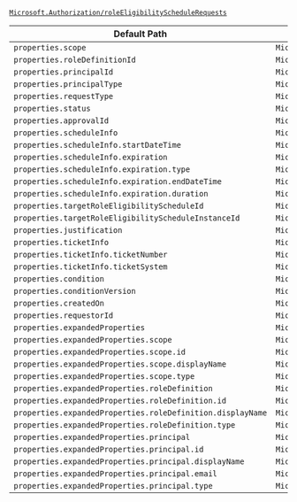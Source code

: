 [`Microsoft.Authorization/roleEligibilityScheduleRequests`](https://docs.microsoft.com/en-us/azure/templates/microsoft.authorization/roleeligibilityschedulerequests)

| Default Path | Alias |
|---|---|
| `properties.scope` | `Microsoft.Authorization/roleEligibilityScheduleRequests/scope` |
| `properties.roleDefinitionId` | `Microsoft.Authorization/roleEligibilityScheduleRequests/roleDefinitionId` |
| `properties.principalId` | `Microsoft.Authorization/roleEligibilityScheduleRequests/principalId` |
| `properties.principalType` | `Microsoft.Authorization/roleEligibilityScheduleRequests/principalType` |
| `properties.requestType` | `Microsoft.Authorization/roleEligibilityScheduleRequests/requestType` |
| `properties.status` | `Microsoft.Authorization/roleEligibilityScheduleRequests/status` |
| `properties.approvalId` | `Microsoft.Authorization/roleEligibilityScheduleRequests/approvalId` |
| `properties.scheduleInfo` | `Microsoft.Authorization/roleEligibilityScheduleRequests/scheduleInfo` |
| `properties.scheduleInfo.startDateTime` | `Microsoft.Authorization/roleEligibilityScheduleRequests/scheduleInfo.startDateTime` |
| `properties.scheduleInfo.expiration` | `Microsoft.Authorization/roleEligibilityScheduleRequests/scheduleInfo.expiration` |
| `properties.scheduleInfo.expiration.type` | `Microsoft.Authorization/roleEligibilityScheduleRequests/scheduleInfo.expiration.type` |
| `properties.scheduleInfo.expiration.endDateTime` | `Microsoft.Authorization/roleEligibilityScheduleRequests/scheduleInfo.expiration.endDateTime` |
| `properties.scheduleInfo.expiration.duration` | `Microsoft.Authorization/roleEligibilityScheduleRequests/scheduleInfo.expiration.duration` |
| `properties.targetRoleEligibilityScheduleId` | `Microsoft.Authorization/roleEligibilityScheduleRequests/targetRoleEligibilityScheduleId` |
| `properties.targetRoleEligibilityScheduleInstanceId` | `Microsoft.Authorization/roleEligibilityScheduleRequests/targetRoleEligibilityScheduleInstanceId` |
| `properties.justification` | `Microsoft.Authorization/roleEligibilityScheduleRequests/justification` |
| `properties.ticketInfo` | `Microsoft.Authorization/roleEligibilityScheduleRequests/ticketInfo` |
| `properties.ticketInfo.ticketNumber` | `Microsoft.Authorization/roleEligibilityScheduleRequests/ticketInfo.ticketNumber` |
| `properties.ticketInfo.ticketSystem` | `Microsoft.Authorization/roleEligibilityScheduleRequests/ticketInfo.ticketSystem` |
| `properties.condition` | `Microsoft.Authorization/roleEligibilityScheduleRequests/condition` |
| `properties.conditionVersion` | `Microsoft.Authorization/roleEligibilityScheduleRequests/conditionVersion` |
| `properties.createdOn` | `Microsoft.Authorization/roleEligibilityScheduleRequests/createdOn` |
| `properties.requestorId` | `Microsoft.Authorization/roleEligibilityScheduleRequests/requestorId` |
| `properties.expandedProperties` | `Microsoft.Authorization/roleEligibilityScheduleRequests/expandedProperties` |
| `properties.expandedProperties.scope` | `Microsoft.Authorization/roleEligibilityScheduleRequests/expandedProperties.scope` |
| `properties.expandedProperties.scope.id` | `Microsoft.Authorization/roleEligibilityScheduleRequests/expandedProperties.scope.id` |
| `properties.expandedProperties.scope.displayName` | `Microsoft.Authorization/roleEligibilityScheduleRequests/expandedProperties.scope.displayName` |
| `properties.expandedProperties.scope.type` | `Microsoft.Authorization/roleEligibilityScheduleRequests/expandedProperties.scope.type` |
| `properties.expandedProperties.roleDefinition` | `Microsoft.Authorization/roleEligibilityScheduleRequests/expandedProperties.roleDefinition` |
| `properties.expandedProperties.roleDefinition.id` | `Microsoft.Authorization/roleEligibilityScheduleRequests/expandedProperties.roleDefinition.id` |
| `properties.expandedProperties.roleDefinition.displayName` | `Microsoft.Authorization/roleEligibilityScheduleRequests/expandedProperties.roleDefinition.displayName` |
| `properties.expandedProperties.roleDefinition.type` | `Microsoft.Authorization/roleEligibilityScheduleRequests/expandedProperties.roleDefinition.type` |
| `properties.expandedProperties.principal` | `Microsoft.Authorization/roleEligibilityScheduleRequests/expandedProperties.principal` |
| `properties.expandedProperties.principal.id` | `Microsoft.Authorization/roleEligibilityScheduleRequests/expandedProperties.principal.id` |
| `properties.expandedProperties.principal.displayName` | `Microsoft.Authorization/roleEligibilityScheduleRequests/expandedProperties.principal.displayName` |
| `properties.expandedProperties.principal.email` | `Microsoft.Authorization/roleEligibilityScheduleRequests/expandedProperties.principal.email` |
| `properties.expandedProperties.principal.type` | `Microsoft.Authorization/roleEligibilityScheduleRequests/expandedProperties.principal.type` |

